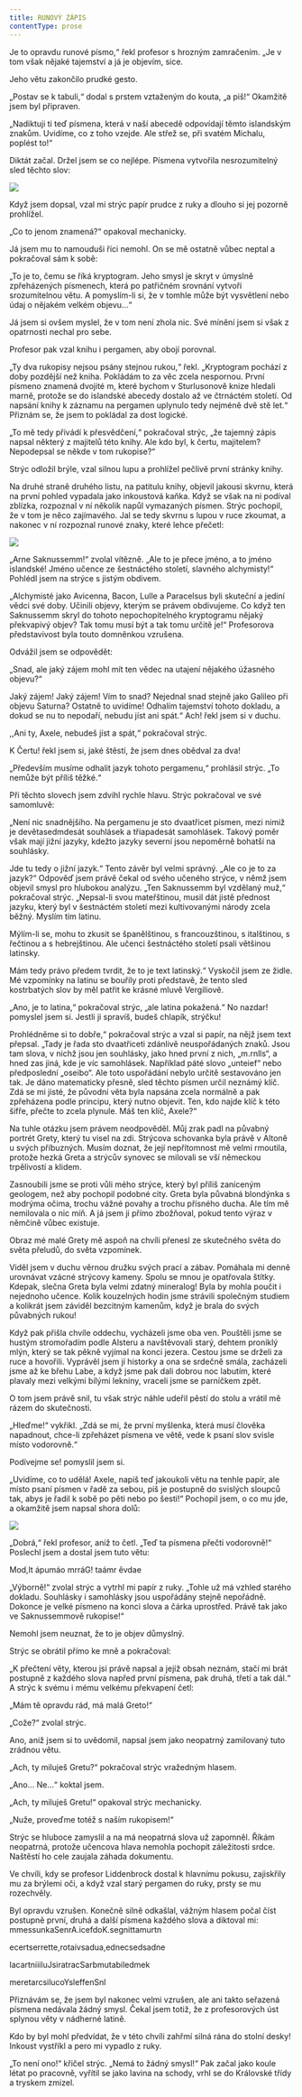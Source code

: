```yaml
---
title: RUNOVÝ ZÁPIS
contentType: prose
---
```


<section>

Je to opravdu runové písmo,“ řekl profesor s hrozným zamračením. „Je v tom však nějaké tajemství a já je objevím, sice.

Jeho větu zakončilo prudké gesto.

„Postav se k tabuli,“ dodal s prstem vztaženým do kouta, „a piš!“ Okamžitě jsem byl připraven.

„Nadiktuji ti teď písmena, která v naší abecedě odpovídají těmto islandským znakům. Uvidíme, co z toho vzejde. Ale střež se, při svatém Michalu, poplést to!“

Diktát začal. Držel jsem se co nejlépe. Písmena vytvořila nesrozumitelný sled těchto slov:

![](../Images/image008.jpg)

Když jsem dopsal, vzal mi strýc papír prudce z ruky a dlouho si jej pozorně prohlížel.

„Co to jenom znamená?“ opakoval mechanicky.

Já jsem mu to namouduši říci nemohl. On se mě ostatně vůbec neptal a pokračoval sám k sobě:

„To je to, čemu se říká kryptogram. Jeho smysl je skryt v úmyslně zpřeházených písmenech, která po patřičném srovnání vytvoří srozumitelnou větu. A pomyslím-li si, že v tomhle může být vysvětlení nebo údaj o nějakém velkém objevu…“

Já jsem si ovšem myslel, že v tom není zhola nic. Své mínění jsem si však z opatrnosti nechal pro sebe.

Profesor pak vzal knihu i pergamen, aby obojí porovnal.

„Ty dva rukopisy nejsou psány stejnou rukou,“ řekl. „Kryptogram pochází z doby pozdější než kniha. Pokládám to za věc zcela nespornou. První písmeno znamená dvojité m, které bychom v Sturlusonově knize hledali marně, protože se do islandské abecedy dostalo až ve čtrnáctém století. Od napsání knihy k záznamu na pergamen uplynulo tedy nejméně dvě stě let.“ Přiznám se, že jsem to pokládal za dost logické.

„To mě tedy přivádí k přesvědčení,“ pokračoval strýc, „že tajemný zápis napsal některý z majitelů této knihy. Ale kdo byl, k čertu, majitelem? Nepodepsal se někde v tom rukopise?“

Strýc odložil brýle, vzal silnou lupu a prohlížel pečlivě první stránky knihy.

Na druhé straně druhého listu, na patitulu knihy, objevil jakousi skvrnu, která na první pohled vypadala jako inkoustová kaňka. Když se však na ni podíval zblízka, rozpoznal v ní několik napůl vymazaných písmen. Strýc pochopil, že v tom je něco zajímavého. Jal se tedy skvrnu s lupou v ruce zkoumat, a nakonec v ní rozpoznal runové znaky, které lehce přečetl:

![](../Images/image010.jpg)

„Arne Saknussemm!“ zvolal vítězně. „Ale to je přece jméno, a to jméno islandské! Jméno učence ze šestnáctého století, slavného alchymisty!“ Pohlédl jsem na strýce s jistým obdivem.

„Alchymisté jako Avicenna, Bacon, Lulle a Paracelsus byli skuteční a jediní vědci své doby. Učinili objevy, kterým se právem obdivujeme. Co když ten Saknussemm skryl do tohoto nepochopitelného kryptogramu nějaký překvapivý objev? Tak tomu musí být a tak tomu určitě je!“ Profesorova představivost byla touto domněnkou vzrušena.

Odvážil jsem se odpovědět:

„Snad, ale jaký zájem mohl mít ten vědec na utajení nějakého úžasného objevu?“

Jaký zájem! Jaký zájem! Vím to snad? Nejednal snad stejně jako Galileo při objevu Saturna? Ostatně to uvidíme! Odhalím tajemství tohoto dokladu, a dokud se nu to nepodaří, nebudu jíst ani spát.“ Ach! řekl jsem si v duchu.

,,Ani ty, Axele, nebudeš jíst a spát,“ pokračoval strýc.

K Čertu! řekl jsem si, jaké štěstí, že jsem dnes obědval za dva!

„Především musíme odhalit jazyk tohoto pergamenu,“ prohlásil strýc. „To nemůže být příliš těžké.“

Při těchto slovech jsem zdvihl rychle hlavu. Strýc pokračoval ve své samomluvě:

„Není nic snadnějšího. Na pergamenu je sto dvaatřicet písmen, mezi nimiž je devětasedmdesát souhlásek a třiapadesát samohlásek. Takový poměr však mají jižní jazyky, kdežto jazyky severní jsou nepoměrně bohatší na souhlásky.

Jde tu tedy o jižní jazyk.“ Tento závěr byl velmi správný. „Ale co je to za jazyk?“ Odpověď jsem právě čekal od svého učeného strýce, v němž jsem objevil smysl pro hlubokou analýzu. „Ten Saknussemm byl vzdělaný muž,“ pokračoval strýc. „Nepsal-li svou mateřštinou, musil dát jistě přednost jazyku, který byl v šestnáctém století mezi kultivovanými národy zcela běžný. Myslím tím latinu.

Mýlím-li se, mohu to zkusit se španělštinou, s francouzštinou, s italštinou, s řečtinou a s hebrejštinou. Ale učenci šestnáctého století psali většinou latinsky.

Mám tedy právo předem tvrdit, že to je text latinský.“ Vyskočil jsem ze židle. Mé vzpomínky na latinu se bouřily proti představě, že tento sled kostrbatých slov by měl patřit ke krásné mluvě Vergiliově.

„Ano, je to latina,“ pokračoval strýc, „ale latina pokažená.“ No nazdar! pomyslel jsem si. Jestli ji spravíš, budeš chlapík, strýčku!

Prohlédněme si to dobře,“ pokračoval strýc a vzal si papír, na nějž jsem text přepsal. „Tady je řada sto dvaatřiceti zdánlivě neuspořádaných znaků. Jsou tam slova, v nichž jsou jen souhlásky, jako hned první z nich, „m.rnlls“, a hned zas jiná, kde je víc samohlásek. Například páté slovo „unteief“ nebo předposlední „oseibo“. Ale toto uspořádání nebylo určitě sestavováno jen tak. Je dáno matematicky přesně, sled těchto písmen určil neznámý klíč. Zdá se mi jisté, že původní věta byla napsána zcela normálně a pak zpřeházena podle principu, který nutno objevit. Ten, kdo najde klíč k této šifře, přečte to zcela plynule. Máš ten klíč, Axele?“

Na tuhle otázku jsem právem neodpověděl. Můj zrak padl na půvabný portrét Grety, který tu visel na zdi. Strýcova schovanka byla právě v Altoně u svých příbuzných. Musím doznat, že její nepřítomnost mě velmi rmoutila, protože hezká Greta a strýcův synovec se milovali se vší německou trpělivostí a klidem.

Zasnoubili jsme se proti vůli mého strýce, který byl příliš zaníceným geologem, než aby pochopil podobné city. Greta byla půvabná blondýnka s modrýma očima, trochu vážné povahy a trochu přísného ducha. Ale tím mě nemilovala o nic míň. A já jsem ji přímo zbožňoval, pokud tento výraz v němčině vůbec existuje.

Obraz mé malé Grety mě aspoň na chvíli přenesl ze skutečného světa do světa přeludů, do světa vzpomínek.

Viděl jsem v duchu věrnou družku svých prací a zábav. Pomáhala mi denně urovnávat vzácné strýcovy kameny. Spolu se mnou je opatřovala štítky. Kdepak, slečna Greta byla velmi zdatný mineralog! Byla by mohla poučit i nejednoho učence. Kolik kouzelných hodin jsme strávili společným studiem a kolikrát jsem záviděl bezcitným kamenům, když je brala do svých půvabných rukou!

Když pak přišla chvíle oddechu, vycházeli jsme oba ven. Pouštěli jsme se hustým stromořadím podle Alsteru a navštěvovali starý, dehtem proniklý mlýn, který se tak pěkně vyjímal na konci jezera. Cestou jsme se drželi za ruce a hovořili. Vyprávěl jsem jí historky a ona se srdečně smála, zacházeli jsme až ke břehu Labe, a když jsme pak dali dobrou noc labutím, které plavaly mezi velkými bílými lekníny, vraceli jsme se parníčkem zpět.

O tom jsem právě snil, tu však strýc náhle udeřil pěstí do stolu a vrátil mě rázem do skutečnosti.

„Hleďme!“ vykřikl. „Zdá se mi, že první myšlenka, která musí člověka napadnout, chce-li zpřeházet písmena ve větě, vede k psaní slov svisle místo vodorovně.“

Podívejme se! pomyslil jsem si.

„Uvidíme, co to udělá! Axele, napiš teď jakoukoli větu na tenhle papír, ale místo psaní písmen v řadě za sebou, piš je postupně do svislých sloupců tak, abys je řadil k sobě po pěti nebo po šesti!“ Pochopil jsem, o co mu jde, a okamžitě jsem napsal shora dolů:

![](../Images/image012.jpg)

„Dobrá,“ řekl profesor, aniž to četl. „Teď ta písmena přečti vodorovně!“ Poslechl jsem a dostal jsem tuto větu:

Mod,lt ápumáo mrráG! taámr ěvdae

„Výborně!“ zvolal strýc a vytrhl mi papír z ruky. „Tohle už má vzhled starého dokladu. Souhlásky i samohlásky jsou uspořádány stejně nepořádně. Dokonce je velké písmeno na konci slova a čárka uprostřed. Právě tak jako ve Saknussemmově rukopise!“

Nemohl jsem neuznat, že to je objev důmyslný.

Strýc se obrátil přímo ke mně a pokračoval:

„K přečtení věty, kterou jsi právě napsal a jejíž obsah neznám, stačí mi brát postupně z každého slova napřed první písmena, pak druhá, třetí a tak dál.“ A strýc k svému i mému velkému překvapení četl:

„Mám tě opravdu rád, má malá Greto!“

„Cože?“ zvolal strýc.

Ano, aniž jsem si to uvědomil, napsal jsem jako neopatrný zamilovaný tuto zrádnou větu.

„Ach, ty miluješ Gretu?“ pokračoval strýc vražedným hlasem.

„Ano… Ne…“ koktal jsem.

„Ach, ty miluješ Gretu!“ opakoval strýc mechanicky.

„Nuže, proveďme totéž s naším rukopisem!“

Strýc se hluboce zamyslil a na má neopatrná slova už zapomněl. Říkám neopatrná, protože učencova hlava nemohla pochopit záležitosti srdce. Naštěstí ho cele zaujala záhada dokumentu.

Ve chvíli, kdy se profesor Liddenbrock dostal k hlavnímu pokusu, zajiskřily mu za brýlemi oči, a když vzal starý pergamen do ruky, prsty se mu rozechvěly.

Byl opravdu vzrušen. Konečně silně odkašlal, vážným hlasem počal číst postupně první, druhá a další písmena každého slova a diktoval mi: mmessunkaSenrA.icefdoK.segnittamurtn

ecertserrette,rotaivsadua,ednecsedsadne

lacartniiiluJsiratracSarbmutabiledmek

meretarcsilucoYsleffenSnl

Přiznávám se, že jsem byl nakonec velmi vzrušen, ale ani takto seřazená písmena nedávala žádný smysl. Čekal jsem totiž, že z profesorových úst splynou věty v nádherné latině.

Kdo by byl mohl předvídat, že v této chvíli zahřmí silná rána do stolní desky! Inkoust vystříkl a pero mi vypadlo z ruky.

„To není ono!“ křičel strýc. „Nemá to žádný smysl!“ Pak začal jako koule létat po pracovně, vyřítil se jako lavina na schody, vrhl se do Královské třídy a tryskem zmizel.

</section>

